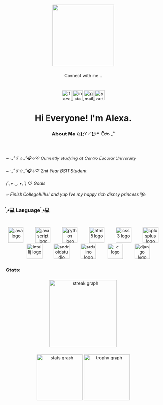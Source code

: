 <br clear="both">

<div align="center">
  <img height="200" src="https://media.giphy.com/media/v1.Y2lkPTc5MGI3NjExZTY1b2EzeWdidmZ6aG1rMDZka21vM2o2ZnRpc2NpbzVuNnhiOThldSZlcD12MV9naWZzX3NlYXJjaCZjdD1n/FrnpqArQZtti8/giphy.gif"  />
</div>

###

<p align="center">Connect with me...</p>

###

<br clear="both">

<div align="center">
  <a href="https://www.facebook.com/lxkyl/" target="_blank">
    <img src="https://img.shields.io/static/v1?message=Facebook&logo=facebook&label=&color=1877F2&logoColor=white&labelColor=&style=flat" height="32" alt="facebook logo"  />
  </a>
  <a href="https://www.instagram.com/alxkyl/" target="_blank">
    <img src="https://img.shields.io/static/v1?message=Instagram&logo=instagram&label=&color=E4405F&logoColor=white&labelColor=&style=flat" height="32" alt="instagram logo"  />
  </a>
  <a href="https://myaccount.google.com/u/0/?utm_source=OGB&utm_medium=app&pageId=none" target="_blank">
    <img src="https://img.shields.io/static/v1?message=Gmail&logo=gmail&label=&color=D14836&logoColor=white&labelColor=&style=flat" height="32" alt="gmail logo"  />
  </a>
  <a href="https://www.youtube.com/@rihanna" target="_blank">
    <img src="https://img.shields.io/static/v1?message=Youtube&logo=youtube&label=&color=FF0000&logoColor=white&labelColor=&style=flat" height="32" alt="youtube logo"  />
  </a>
</div>

###

<h1 align="center">Hi Everyone! I'm Alexa.</h1>

###

<h3 align="center">About Me ଘ(੭ˊᵕˋ)੭* ੈ✩‧₊˚</h3>

###

<br clear="both">

<h6 align="left">~ ‧₊˚🖇️✩ ₊˚🎧⊹♡ Currently studying at Centro Escolar University<br><br>~ ‧₊˚🖇️✩ ₊˚🎧⊹♡ 2nd Year BSIT Student<br><br>(´｡• ◡ •｡`) ♡ Goals :<br><br>    ~ Finish College!!!!!!!!! and yup live my happy rich disney princess life</h6>

###

<h3 align="left">๋࣭ ⭑💻 Language ๋࣭ ⭑💻</h3>

###

<br clear="both">

<div align="center">
  <img src="https://cdn.jsdelivr.net/gh/devicons/devicon/icons/java/java-original.svg" height="50" alt="java logo"  />
  <img width="30" />
  <img src="https://cdn.jsdelivr.net/gh/devicons/devicon/icons/javascript/javascript-original.svg" height="50" alt="javascript logo"  />
  <img width="30" />
  <img src="https://cdn.jsdelivr.net/gh/devicons/devicon/icons/python/python-original.svg" height="50" alt="python logo"  />
  <img width="30" />
  <img src="https://cdn.jsdelivr.net/gh/devicons/devicon/icons/html5/html5-original.svg" height="50" alt="html5 logo"  />
  <img width="30" />
  <img src="https://cdn.jsdelivr.net/gh/devicons/devicon/icons/css3/css3-original.svg" height="50" alt="css3 logo"  />
  <img width="30" />
  <img src="https://cdn.jsdelivr.net/gh/devicons/devicon/icons/cplusplus/cplusplus-original.svg" height="50" alt="cplusplus logo"  />
  <img width="30" />
  <img src="https://cdn.jsdelivr.net/gh/devicons/devicon/icons/intellij/intellij-original.svg" height="50" alt="intellij logo"  />
  <img width="30" />
  <img src="https://cdn.jsdelivr.net/gh/devicons/devicon/icons/androidstudio/androidstudio-original.svg" height="50" alt="androidstudio logo"  />
  <img width="30" />
  <img src="https://cdn.jsdelivr.net/gh/devicons/devicon/icons/arduino/arduino-original.svg" height="50" alt="arduino logo"  />
  <img width="30" />
  <img src="https://cdn.jsdelivr.net/gh/devicons/devicon/icons/c/c-original.svg" height="50" alt="c logo"  />
  <img width="30" />
  <img src="https://cdn.jsdelivr.net/gh/devicons/devicon/icons/django/django-plain.svg" height="50" alt="django logo"  />
</div>

###

<h3 align="left">Stats:</h3>

###

<div align="center">
  <img src="https://streak-stats.demolab.com?user=Alexakyle&locale=en&mode=daily&theme=dark&hide_border=false&border_radius=5&order=3" height="220" alt="streak graph"  />
</div>

###

<div align="center">
  <img src="https://github-readme-stats.vercel.app/api?username=Alexakyle&hide_title=false&hide_rank=false&show_icons=true&include_all_commits=true&count_private=true&disable_animations=false&theme=dracula&locale=en&hide_border=false&order=1" height="150" alt="stats graph"  />
  <img src="https://github-profile-trophy.vercel.app?username=Alexakyle&theme=dracula&column=-1&row=1&margin-w=8&margin-h=8&no-bg=false&no-frame=false&order=4" height="150" alt="trophy graph"  />
</div>

###
